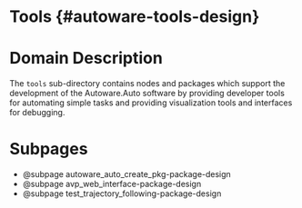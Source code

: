 Tools {#autoware-tools-design}
=====

# Domain Description

The `tools` sub-directory contains nodes and packages which support the development of the 
Autoware.Auto software by providing developer tools for automating simple tasks and providing 
visualization tools and interfaces for debugging.

# Subpages

- @subpage autoware_auto_create_pkg-package-design
- @subpage avp_web_interface-package-design
- @subpage test_trajectory_following-package-design
